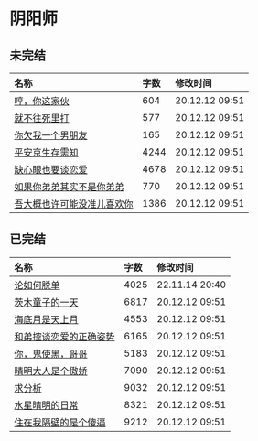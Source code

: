 # 阴阳师

## 未完结

|名称|字数|修改时间|
|:-|:-|:-|
|[哼，你这家伙](哼，你这家伙.md)|604|20.12.12 09:51|
|[就不往死里打](就不往死里打.md)|577|20.12.12 09:51|
|[你欠我一个男朋友](你欠我一个男朋友.md)|165|20.12.12 09:51|
|[平安京生存需知](平安京生存需知.md)|4244|20.12.12 09:51|
|[缺心眼也要谈恋爱](缺心眼也要谈恋爱.md)|4678|20.12.12 09:51|
|[如果你弟弟其实不是你弟弟](如果你弟弟其实不是你弟弟.md)|770|20.12.12 09:51|
|[吾大概也许可能没准儿喜欢你](吾大概也许可能没准儿喜欢你.md)|1386|20.12.12 09:51|

## 已完结

|名称|字数|修改时间|
|:-|:-|:-|
|[论如何脱单](论如何脱单.md)|4025|22.11.14 20:40|
|[茨木童子的一天](茨木童子的一天.md)|6817|20.12.12 09:51|
|[海底月是天上月](海底月是天上月.md)|4553|20.12.12 09:51|
|[和弟控谈恋爱的正确姿势](和弟控谈恋爱的正确姿势.md)|6165|20.12.12 09:51|
|[你，鬼使黑，哥哥](你，鬼使黑，哥哥.md)|5183|20.12.12 09:51|
|[晴明大人是个傲娇](晴明大人是个傲娇.md)|7090|20.12.12 09:51|
|[求分析](求分析.md)|9032|20.12.12 09:51|
|[水星晴明的日常](水星晴明的日常.md)|8321|20.12.12 09:51|
|[住在我隔壁的是个傻逼](住在我隔壁的是个傻逼.md)|9212|20.12.12 09:51|
